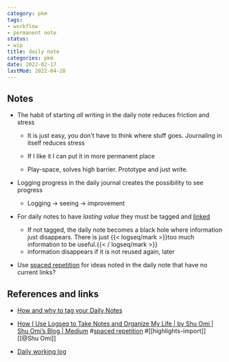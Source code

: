 ```yaml
---
category: pkm
tags:
- workflow
- permanent note
status:
- wip
title: daily note
categories: pkm
date: 2022-02-17
lastMod: 2022-04-28
---
```

## Notes

  + The habit of starting _all_ writing in the daily note reduces friction and stress

    + It is just easy, you don't have to think where stuff goes. Journaling in itself reduces stress

    + If I like it I can put it in more permanent place

    + Play-space, solves high barrier. Prototype and just write.

  + Logging progress in the daily journal creates the possibility to see progress

    + Logging -> seeing -> improvement

  + For daily notes to have _lasting value_ they must be tagged and [linked]([[linking]])

    + If not tagged, the daily note becomes a black hole where information just disappears. There is just {{< logseq/mark >}}too much information to be useful.{{< / logseq/mark >}}
    + information disappears if it is not reused again, later

  + Use [spaced repetition](/page/spaced-repetition) for ideas noted in the daily note that have no current links?

## References and links

  + [How and why to tag your Daily Notes](/page/how-and-why-to-tag-your-daily-notes)

  + [How I Use Logseq to Take Notes and Organize My Life | by Shu Omi | Shu Omi’s Blog | Medium](https://medium.com/my-learning-journal/how-i-use-logseq-to-take-notes-and-organize-my-life-3669a75eb224) #[spaced repetition](/page/spaced-repetition) #[[highlights-import]] [[@Shu Omi]]

  + [Daily working log](https://notes.andymatuschak.org/z28QkpK3vRKQTacjFDfGYBhCXHqHuVWJzny9)
